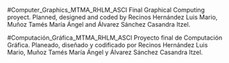 #Computer_Graphics_MTMA_RHLM_ASCI
Final Graphical Computing proyect. Planned, designed and coded by Recinos Hernández Luis Mario, Muñoz Tamés María Ángel and Álvarez Sánchez Casandra Itzel.

#Computación_Gráfica_MTMA_RHLM_ASCI
Proyecto final de Computación Gráfica. Planeado, diseñado y codificado por Recinos Hernández Luis Mario, Muñoz Tamés María Ángel y Álvarez Sánchez Casandra Itzel.
